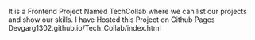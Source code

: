 It is a Frontend Project Named TechCollab where we can list our projects and show our skills.
I have Hosted this Project on Github Pages
Devgarg1302.github.io/Tech_Collab/index.html
